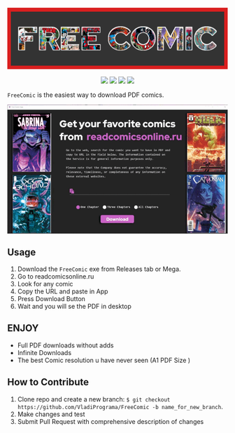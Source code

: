 ![stronghold logo](img/BannerFreeComic.png)
<p align="center">
<img width="100" src="https://img.shields.io/badge/plastic-legal-success">
<img width="100" src="https://img.shields.io/github/downloads/VladiPrograma/FreeComic/total?color=Success">
 <img width="100" src="https://img.shields.io/github/repo-size/VladiPrograma/FreeComic"> 
 <img width="100" src="https://img.shields.io/github/followers/VladiPrograma">
</p>


`FreeComic` is the easiest way to download PDF comics.

<p align="center"><img align="center" alt="GIF" src="https://github.com/VladiPrograma/FreeComic/blob/main/img/Example1.gif?raw=true"/></p>

**Usage**
---

1. Download the `FreeComic` exe from Releases tab or Mega.
2. Go to readcomicsonline.ru
3. Look for any comic 
4. Copy the URL and paste in App
6. Press Download Button
7. Wait and you will se the PDF in desktop


**ENJOY**
---

+ Full PDF downloads without adds 
+ Infinite Downloads
+ The best Comic resolution u have never seen (A1 PDF Size )

**How to Contribute**
---

1. Clone repo and create a new branch: `$ git checkout https://github.com/VladiPrograma/FreeComic -b name_for_new_branch`.
2. Make changes and test
3. Submit Pull Request with comprehensive description of changes
